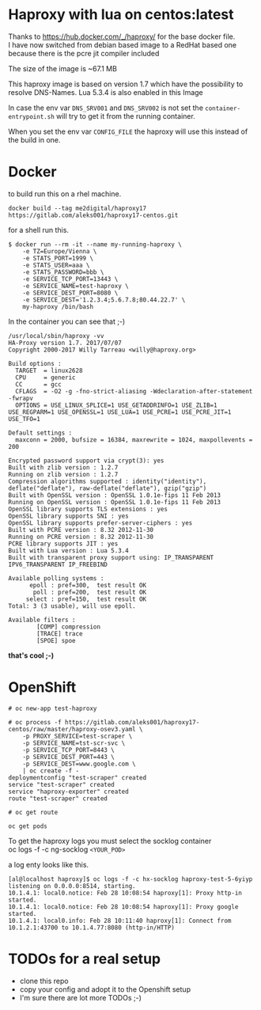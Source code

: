 # Haproxy with lua on centos:latest

Thanks to https://hub.docker.com/_/haproxy/ for the base docker file.  
I have now switched from debian based image to a RedHat based one because there 
is the pcre jit compiler included

The size of the image is ~67.1 MB

This haproxy image is based on version 1.7 which have the possibility to resolve 
DNS-Names. Lua 5.3.4 is also enabled in this Image

In case the env var `DNS_SRV001` and `DNS_SRV002` is not set the 
`container-entrypoint.sh` will try to get it from the running container.

When you set the env var `CONFIG_FILE` the haproxy will use this instead of the 
build in one.

# Docker

to build run this on a rhel machine.

```
docker build --tag me2digital/haproxy17 https://gitlab.com/aleks001/haproxy17-centos.git
```

for a shell run this.

```
$ docker run --rm -it --name my-running-haproxy \
    -e TZ=Europe/Vienna \
    -e STATS_PORT=1999 \
    -e STATS_USER=aaa \
    -e STATS_PASSWORD=bbb \
    -e SERVICE_TCP_PORT=13443 \
    -e SERVICE_NAME=test-haproxy \
    -e SERVICE_DEST_PORT=8080 \
    -e SERVICE_DEST='1.2.3.4;5.6.7.8;80.44.22.7' \
    my-haproxy /bin/bash
```

In the container you can see that ;-)

```
/usr/local/sbin/haproxy -vv
HA-Proxy version 1.7. 2017/07/07
Copyright 2000-2017 Willy Tarreau <willy@haproxy.org>

Build options :
  TARGET  = linux2628
  CPU     = generic
  CC      = gcc
  CFLAGS  = -O2 -g -fno-strict-aliasing -Wdeclaration-after-statement -fwrapv
  OPTIONS = USE_LINUX_SPLICE=1 USE_GETADDRINFO=1 USE_ZLIB=1 USE_REGPARM=1 USE_OPENSSL=1 USE_LUA=1 USE_PCRE=1 USE_PCRE_JIT=1 USE_TFO=1

Default settings :
  maxconn = 2000, bufsize = 16384, maxrewrite = 1024, maxpollevents = 200

Encrypted password support via crypt(3): yes
Built with zlib version : 1.2.7
Running on zlib version : 1.2.7
Compression algorithms supported : identity("identity"), deflate("deflate"), raw-deflate("deflate"), gzip("gzip")
Built with OpenSSL version : OpenSSL 1.0.1e-fips 11 Feb 2013
Running on OpenSSL version : OpenSSL 1.0.1e-fips 11 Feb 2013
OpenSSL library supports TLS extensions : yes
OpenSSL library supports SNI : yes
OpenSSL library supports prefer-server-ciphers : yes
Built with PCRE version : 8.32 2012-11-30
Running on PCRE version : 8.32 2012-11-30
PCRE library supports JIT : yes
Built with Lua version : Lua 5.3.4
Built with transparent proxy support using: IP_TRANSPARENT IPV6_TRANSPARENT IP_FREEBIND

Available polling systems :
      epoll : pref=300,  test result OK
       poll : pref=200,  test result OK
     select : pref=150,  test result OK
Total: 3 (3 usable), will use epoll.

Available filters :
        [COMP] compression
        [TRACE] trace
        [SPOE] spoe
```

**that's cool ;-)**

# OpenShift

```
# oc new-app test-haproxy

# oc process -f https://gitlab.com/aleks001/haproxy17-centos/raw/master/haproxy-osev3.yaml \
    -p PROXY_SERVICE=test-scraper \
    -p SERVICE_NAME=tst-scr-svc \
    -p SERVICE_TCP_PORT=8443 \
    -p SERVICE_DEST_PORT=443 \
    -p SERVICE_DEST=www.google.com \
    | oc create -f -
deploymentconfig "test-scraper" created
service "test-scraper" created
service "haproxy-exporter" created
route "test-scraper" created

# oc get route
```

```
oc get pods  
```
To get the haproxy logs you must select the socklog container  
oc logs -f -c ng-socklog `<YOUR_POD>`

a log enty looks like this.

```
[al@localhost haproxy]$ oc logs -f -c hx-socklog haproxy-test-5-6yiyp
listening on 0.0.0.0:8514, starting.
10.1.4.1: local0.notice: Feb 28 10:08:54 haproxy[1]: Proxy http-in started.
10.1.4.1: local0.notice: Feb 28 10:08:54 haproxy[1]: Proxy google started.
10.1.4.1: local0.info: Feb 28 10:11:40 haproxy[1]: Connect from 10.1.2.1:43700 to 10.1.4.77:8080 (http-in/HTTP)
```

# TODOs for a real setup
- clone this repo
- copy your config and adopt it to the Openshift setup
- I'm sure there are lot more TODOs ;-)
